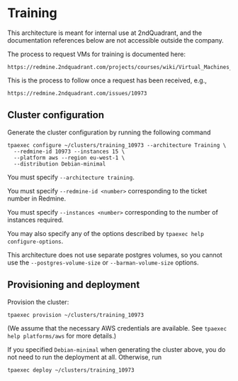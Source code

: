 Training
========

This architecture is meant for internal use at 2ndQuadrant, and the
documentation references below are not accessible outside the company.

The process to request VMs for training is documented here:

    https://redmine.2ndquadrant.com/projects/courses/wiki/Virtual_Machines_for_training

This is the process to follow once a request has been received, e.g.,

    https://redmine.2ndquadrant.com/issues/10973

Cluster configuration
---------------------

Generate the cluster configuration by running the following command

```
tpaexec configure ~/clusters/training_10973 --architecture Training \
  --redmine-id 10973 --instances 15 \
  --platform aws --region eu-west-1 \
  --distribution Debian-minimal
```

You must specify ``--architecture training``.

You must specify ``--redmine-id <number>`` corresponding to the ticket
number in Redmine.

You must specify ``--instances <number>`` corresponding to the number of
instances required.

You may also specify any of the options described by
``tpaexec help configure-options``.

This architecture does not use separate postgres volumes, so you cannot
use the ``--postgres-volume-size`` or ``--barman-volume-size`` options.

Provisioning and deployment
---------------------------

Provision the cluster:

```
tpaexec provision ~/clusters/training_10973
```

(We assume that the necessary AWS credentials are available. See
``tpaexec help platforms/aws`` for more details.)

If you specified ``Debian-minimal`` when generating the cluster above,
you do not need to run the deployment at all. Otherwise, run

```
tpaexec deploy ~/clusters/training_10973
```
